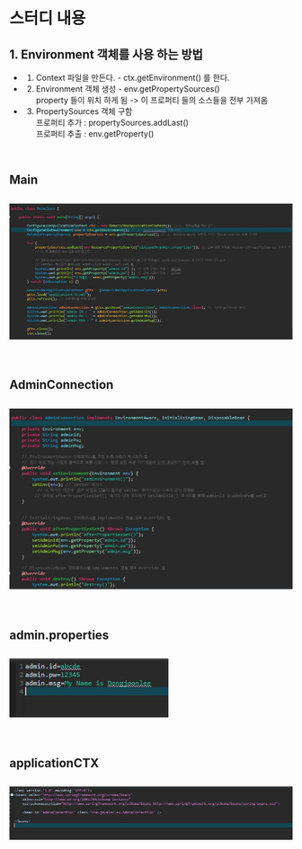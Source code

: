 # 스터디 내용
## 1. Environment 객체를 사용 하는 방법
- 1. Context 파일을 만든다.  - ctx.getEnvironment() 를 한다.
- 2. Environment 객체 생성 - env.getPropertySources()   <br/>
  property 들이 위치 하게 됨 -> 이 프로퍼티 들의 소스들을 전부 가져옴 
- 3. PropertySources 객체 구함         <br/>
  프로퍼티 추가 : propertySources.addLast()  <br/>
  프로퍼티 추출 : env.getProperty()
  
<br/>

## Main 
## ![사진](https://github.com/leedongjoon121/SpringFramework_study/blob/lecture8/img/Main.JPG?raw=true)

<br/>

## AdminConnection
## ![사진](https://github.com/leedongjoon121/SpringFramework_study/blob/lecture8/img/AdminConnection.JPG?raw=true)

<br/>

## admin.properties
## ![사진](https://github.com/leedongjoon121/SpringFramework_study/blob/lecture8/img/admin_properties.JPG?raw=true)

<br/>

## applicationCTX
## ![사진](https://github.com/leedongjoon121/SpringFramework_study/blob/lecture8/img/applicationCTX.JPG?raw=true)
